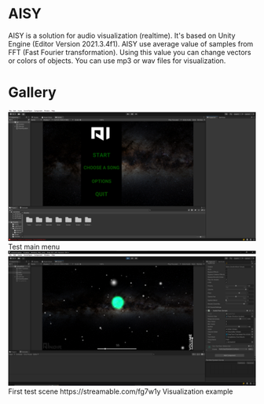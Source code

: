 # AISY
AISY is a solution for audio visualization (realtime). It's based on Unity Engine (Editor Version 2021.3.4f1). 
AISY use average value of samples from FFT (Fast Fourier transformation).
Using this value you can change vectors or colors of objects. You can use mp3 or wav files for visualization. 
# Gallery
<img src="gallery/main_menu.png">
Test main menu
<img src="gallery/song_example.png">
First test scene
https://streamable.com/fg7w1y
Visualization example
